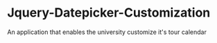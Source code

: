 # Jquery-Datepicker-Customization
An application that enables the university customize it's tour calendar
